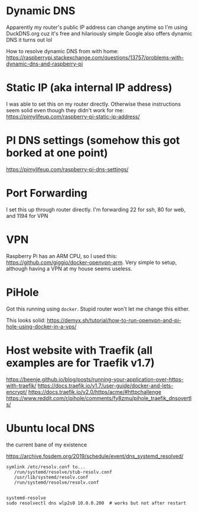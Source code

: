 
# Dynamic DNS
Apparently my router's public IP address can change anytime so I'm using DuckDNS.org cuz it's free and hilariously simple
Google also offers dynamic DNS it turns out lol

How to resolve dynamic DNS from with home: https://raspberrypi.stackexchange.com/questions/13757/problems-with-dynamic-dns-and-raspberry-pi

# Static IP (aka internal IP address)
I was able to set this on my router directly. Otherwise these instructions seem solid even though they didn't work for me: https://pimylifeup.com/raspberry-pi-static-ip-address/

# PI DNS settings (somehow this got borked at one point)
https://pimylifeup.com/raspberry-pi-dns-settings/

# Port Forwarding
I set this up through router directly. I'm forwarding 22 for ssh, 80 for web, and 1194 for VPN

# VPN

Raspberry Pi has an ARM CPU, so I used this: https://github.com/giggio/docker-openvpn-arm. Very simple to setup, although having a VPN at my house seems useless.

# PiHole

Got this running using `docker`. Stupid router won't let me change this either. 

This looks solid: https://demyx.sh/tutorial/how-to-run-openvpn-and-pi-hole-using-docker-in-a-vps/

# Host website with Traefik (all examples are for Traefik v1.7)

https://beenje.github.io/blog/posts/running-your-application-over-https-with-traefik/
https://docs.traefik.io/v1.7/user-guide/docker-and-lets-encrypt/
https://docs.traefik.io/v2.0/https/acme/#httpchallenge
https://www.reddit.com/r/pihole/comments/fy8zmu/pihole_traefik_dnsovertls/


# Ubuntu local DNS
the current bane of my existence

https://archive.fosdem.org/2019/schedule/event/dns_systemd_resolved/

```
symlink /etc/resolv.conf to...
   /run/systemd/resolve/stub-resolv.conf
   /usr/lib/systemd/resolv.conf
   /run/systemd/resolve/resolv.conf
   

systemd-resolve
sudo resolvectl dns wlp2s0 10.0.0.200  # works but not after restart
```